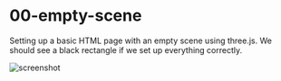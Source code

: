 00-empty-scene
======
Setting up a basic HTML page with an empty scene using three.js. We should see a black rectangle if we set up everything correctly.

![screenshot](empty-scene.png)
